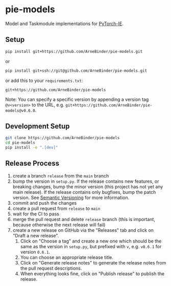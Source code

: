 # pie-models

Model and Taskmodule implementations for [PyTorch-IE](https://github.com/ChristophAlt/pytorch-ie).

## Setup

```bash
pip install git+https://github.com/ArneBinder/pie-models.git
```

or

```bash
pip install git+ssh://git@github.com/ArneBinder/pie-models.git
```

or add this to your `requirements.txt`:

```
git+https://github.com/ArneBinder/pie-models
```

Note: You can specify a specific version by appending a version tag `@v<version>` to the URL,
e.g. `git+https://github.com/ArneBinder/pie-models@v0.6.0`.

## Development Setup

```bash
git clone https://github.com/ArneBinder/pie-models
cd pie-models
pip install -e ".[dev]"
```

## Release Process

1. create a branch `release` from the `main` branch
2. bump the version in `setup.py`. If the release contains new features, or breaking changes, bump the minor version (this project has not yet any main release). If the release contains only bugfixes, bump the patch version. See [Semantic Versioning](https://semver.org/) for more information.
3. commit and push the changes
4. create a pull request from `release` to `main`
5. wait for the CI to pass
6. merge the pull request and delete `release` branch (this is important, because otherwise the next release will fail)
7. create a new release on GitHub via the "Releases" tab and click on "Draft a new release".
   1. Click on "Choose a tag" and create a new one which should be the same as the version in `setup.py`, but prefixed with `v`, e.g. `v0.6.1` for version `0.6.1`.
   2. You can choose an appropriate release title.
   3. Click on "Generate release notes" to generate the release notes from the pull request descriptions.
   4. When everything looks fine, click on "Publish release" to publish the release.
